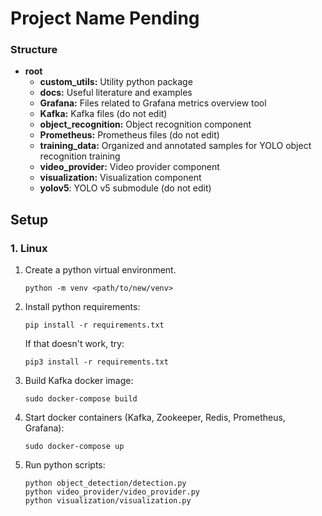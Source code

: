 # Project Name Pending

### Structure
* **root**
  * **custom_utils:** Utility python package
  * **docs:** Useful literature and examples
  * **Grafana:** Files related to Grafana metrics overview tool
  * **Kafka:** Kafka files (do not edit)
  * **object_recognition:** Object recognition component
  * **Prometheus:** Prometheus files (do not edit)
  * **training_data:** Organized and annotated samples for YOLO object recognition training
  * **video_provider:** Video provider component
  * **visualization:** Visualization component
  * **yolov5**: YOLO v5 submodule (do not edit)

## Setup
### 1. Linux

1. Create a python virtual environment.
    ```
    python -m venv <path/to/new/venv>
    ```
2. Install python requirements:
    ```
    pip install -r requirements.txt
    ```
    If that doesn't work, try:
    ```
    pip3 install -r requirements.txt
    ```
3. Build Kafka docker image:
    ```
    sudo docker-compose build
    ```
4. Start docker containers (Kafka, Zookeeper, Redis, Prometheus, Grafana):
    ```
    sudo docker-compose up
    ```
5. Run python scripts:
    ```
    python object_detection/detection.py
    python video_provider/video_provider.py
    python visualization/visualization.py
    ```